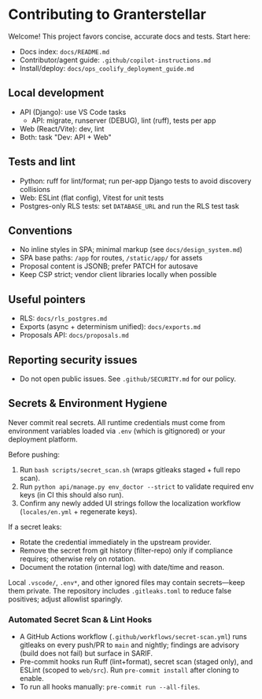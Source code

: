 # Contributing to Granterstellar

Welcome! This project favors concise, accurate docs and tests. Start here:

- Docs index: `docs/README.md`
- Contributor/agent guide: `.github/copilot-instructions.md`
- Install/deploy: `docs/ops_coolify_deployment_guide.md`

## Local development
- API (Django): use VS Code tasks
  - API: migrate, runserver (DEBUG), lint (ruff), tests per app
- Web (React/Vite): dev, lint
- Both: task "Dev: API + Web"

## Tests and lint
- Python: ruff for lint/format; run per-app Django tests to avoid discovery collisions
- Web: ESLint (flat config), Vitest for unit tests
- Postgres-only RLS tests: set `DATABASE_URL` and run the RLS test task

## Conventions
- No inline styles in SPA; minimal markup (see `docs/design_system.md`)
- SPA base paths: `/app` for routes, `/static/app/` for assets
- Proposal content is JSONB; prefer PATCH for autosave
- Keep CSP strict; vendor client libraries locally when possible

## Useful pointers
- RLS: `docs/rls_postgres.md`
- Exports (async + determinism unified): `docs/exports.md`
- Proposals API: `docs/proposals.md`

## Reporting security issues
- Do not open public issues. See `.github/SECURITY.md` for our policy.

## Secrets & Environment Hygiene

Never commit real secrets. All runtime credentials must come from environment variables loaded via `.env` (which is gitignored) or your deployment platform.

Before pushing:

1. Run `bash scripts/secret_scan.sh` (wraps gitleaks staged + full repo scan).
2. Run `python api/manage.py env_doctor --strict` to validate required env keys (in CI this should also run).
3. Confirm any newly added UI strings follow the localization workflow (`locales/en.yml` + regenerate keys).

If a secret leaks:

- Rotate the credential immediately in the upstream provider.
- Remove the secret from git history (filter-repo) only if compliance requires; otherwise rely on rotation.
- Document the rotation (internal log) with date/time and reason.

Local `.vscode/`, `.env*`, and other ignored files may contain secrets—keep them private. The repository includes `.gitleaks.toml` to reduce false positives; adjust allowlist sparingly.

### Automated Secret Scan & Lint Hooks

- A GitHub Actions workflow (`.github/workflows/secret-scan.yml`) runs gitleaks on every push/PR to `main` and nightly; findings are advisory (build does not fail) but surface in SARIF.
- Pre-commit hooks run Ruff (lint+format), secret scan (staged only), and ESLint (scoped to `web/src`). Run `pre-commit install` after cloning to enable.
- To run all hooks manually: `pre-commit run --all-files`.
